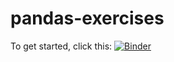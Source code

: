 # pandas-exercises
To get started, click this:
[![Binder](https://mybinder.org/badge_logo.svg)](https://mybinder.org/v2/gh/Cyanivde/pandas-exercises/HEAD?labpath=%2FCheat%20Sheet%2FPandas%20Cheat%20Sheet.ipynb)
